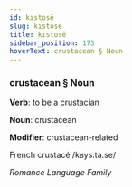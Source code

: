 ```yaml
---
id: kıstosë
slug: kıstosë
title: kıstosë
sidebar_position: 173
hoverText: crustacean § Noun
---
```


### crustacean § Noun

**Verb**: to be a crustacian

**Noun**: crustacean

**Modifier**: crustacean-related

French crustacé /kʁys.ta.se/

*Romance Language Family*